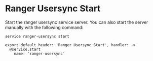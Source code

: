 
# Ranger Usersync Start

Start the ranger usersync service server. You can also start the server
manually with the following command:

```
service ranger-usersync start
```

    export default header: 'Ranger Usersync Start', handler: ->
      @service.start
        name: 'ranger-usersync'

